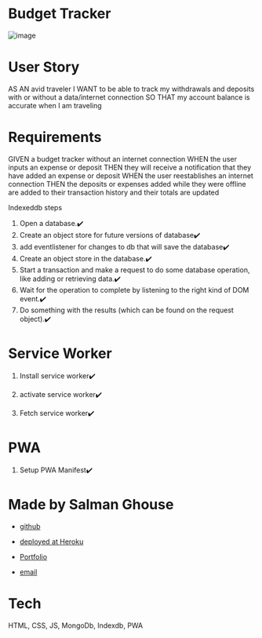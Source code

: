 # Budget Tracker

![image](https://user-images.githubusercontent.com/57410051/158220001-d37fbb6e-d228-4eba-a52c-d1b0b0bc73ed.png)



# User Story

AS AN avid traveler
I WANT to be able to track my withdrawals and deposits with or without a data/internet connection
SO THAT my account balance is accurate when I am traveling

# Requirements

GIVEN a budget tracker without an internet connection
WHEN the user inputs an expense or deposit
THEN they will receive a notification that they have added an expense or deposit
WHEN the user reestablishes an internet connection
THEN the deposits or expenses added while they were offline are added to their transaction history and their totals are updated

Indexeddb steps

1. Open a database.✔️
2. Create an object store for future versions of database✔️
3. add eventlistener for changes to db that will save the database✔️
4. Create an object store in the database.✔️
5. Start a transaction and make a request to do some database operation, like adding or retrieving data.✔️
6. Wait for the operation to complete by listening to the right kind of DOM event.✔️
7. Do something with the results (which can be found on the request object).✔️

# Service Worker

1. Install service worker✔️

2. activate service worker✔️

3. Fetch service worker✔️

# PWA

1. Setup PWA Manifest✔️

# Made by Salman Ghouse

- [github](https://github.com/salmanghouse1)

- [deployed at Heroku](https://tranquil-dawn-47998.herokuapp.com/)

- [Portfolio](http://www.salmanwebdeveloper.com)

- [email](mailto:salmanghouse1@gmail.com)

# Tech
HTML, CSS, JS, MongoDb, Indexdb, PWA
